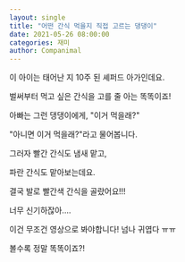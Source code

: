 ```yaml
---
layout: single
title: "어떤 간식 먹을지 직접 고르는 댕댕이"
date: 2021-05-26 08:00:00
categories: 재미
author: Companimal
---
```


이 아이는 태어난 지 10주 된 셰퍼드 아가인데요.

벌써부터 먹고 싶은 간식을 고를 줄 아는 똑똑이죠!

아빠는 그런 댕댕이에게, "이거 먹을래?"

"아니면 이거 먹을래?"라고 물어봅니다.

그러자 빨간 간식도 냄새 맡고,

파란 간식도 맡아보는데요.

결국 발로 빨간색 간식을 골랐어요!!!

너무 신기하잖아....

이건 무조건 영상으로 봐야합니다! 넘나 귀엽다 ㅠㅠ

볼수록 정말 똑똑이죠?!
